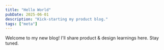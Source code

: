 ```yaml
---
title: "Hello World"
pubDate: 2025-06-01
description: "Kick-starting my product blog."
tags: ["meta"]
---
```

Welcome to my new blog! I'll share product & design learnings here. Stay tuned.
